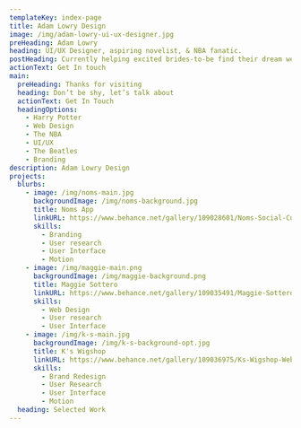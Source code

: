 ```yaml
---
templateKey: index-page
title: Adam Lowry Design
image: /img/adam-lowry-ui-ux-designer.jpg
preHeading: Adam Lowry
heading: UI/UX Designer, aspiring novelist, & NBA fanatic.
postHeading: Currently helping excited brides-to-be find their dream wedding dress.
actionText: Get In touch
main:
  preHeading: Thanks for visiting
  heading: Don’t be shy, let’s talk about
  actionText: Get In Touch
  headingOptions:
    - Harry Potter
    - Web Design
    - The NBA
    - UI/UX
    - The Beatles
    - Branding
description: Adam Lowry Design
projects:
  blurbs:
    - image: /img/noms-main.jpg
      backgroundImage: /img/noms-background.jpg
      title: Noms App
      linkURL: https://www.behance.net/gallery/109028601/Noms-Social-Cookbook
      skills:
        - Branding
        - User research
        - User Interface
        - Motion
    - image: /img/maggie-main.png
      backgroundImage: /img/maggie-background.png
      title: Maggie Sottero
      linkURL: https://www.behance.net/gallery/109035491/Maggie-Sottero-Website
      skills:
        - Web Design
        - User research
        - User Interface
    - image: /img/k-s-main.jpg
      backgroundImage: /img/k-s-background-opt.jpg
      title: K's Wigshop
      linkURL: https://www.behance.net/gallery/109036975/Ks-Wigshop-Website
      skills:
        - Brand Redesign
        - User Research
        - User Interface
        - Motion
  heading: Selected Work
---
```

